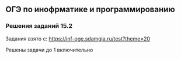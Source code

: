 ## ОГЭ по инофрматике и программированию

### Решения заданий 15.2

Задания взято с: https://inf-oge.sdamgia.ru/test?theme=20


Решены задачи до 1 включительно
